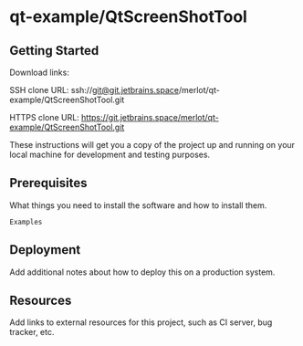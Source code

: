 # qt-example/QtScreenShotTool



## Getting Started

Download links:

SSH clone URL: ssh://git@git.jetbrains.space/merlot/qt-example/QtScreenShotTool.git

HTTPS clone URL: https://git.jetbrains.space/merlot/qt-example/QtScreenShotTool.git



These instructions will get you a copy of the project up and running on your local machine for development and testing purposes.

## Prerequisites

What things you need to install the software and how to install them.

```
Examples
```

## Deployment

Add additional notes about how to deploy this on a production system.

## Resources

Add links to external resources for this project, such as CI server, bug tracker, etc.
